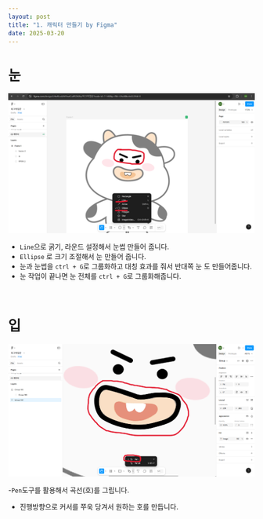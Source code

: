 ```yaml
---
layout: post
title: "1. 캐릭터 만들기 by Figma"
date: 2025-03-20
---
```


# 눈

<div style="text-align: center;">
	<img src="/사진들/피그마/캐릭터 눈.png" alt="alt text" />
</div>

- ```Line```으로 굵기, 라운드 설정해서 눈썹 만들어 줍니다.
- ```Ellipse``` 로 크기 조절해서 눈 만들어 줍니다.
- 눈과 눈썹을 ```ctrl + G```로 그룹화하고 대칭 효과를 줘서 반대쪽 눈 도 만들어줍니다.
- 눈 작업이 끝나면 눈 전체를 ```ctrl + G```로 그룹화해줍니다.

<br>

# 입

<div style="text-align: center;">
	<img src="/사진들/피그마/캐릭터 입.png" alt="alt text" />
</div>

-```Pen```도구를 활용해서 곡선(호)를 그립니다.
- 진행방향으로 커서를 쭈욱 당겨서 원하는 호를 만듭니다.
